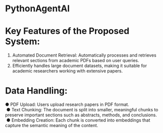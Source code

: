 # PythonAgentAI
# Key Features of the Proposed System: <br>
1. 	Automated Document Retrieval: Automatically processes and retrieves relevant sections from academic PDFs based on user queries. <br>
2. Efficiently handles large document datasets, making it suitable for academic researchers working with extensive papers. <br>

# Data Handling: <br>
 ● PDF Upload: Users upload research papers in PDF format. <br>
&nbsp;●&nbsp;Text Chunking: The document is split into smaller, meaningful chunks to preserve important sections such as abstracts, methods, and conclusions. <br>
&nbsp;●&nbsp;Embedding Creation: Each chunk is converted into embeddings that capture the semantic meaning of the content. <br>


